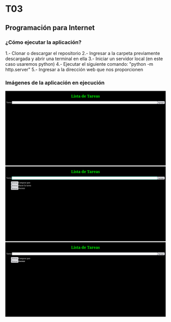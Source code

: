 # T03
## Programación para Internet

### ¿Cómo ejecutar la aplicación?
1.- Clonar o descargar el repositorio
2.- Ingresar a la carpeta previamente descargada y abrir una terminal en ella
3.- Iniciar un servidor local (en este caso usaremos python)
4.- Ejecutar el siguiente comando: "python -m http.server"
5.- Ingresar a la dirección web que nos proporcionen

### Imágenes de la aplicación en ejecución
![](/1.png)
![](/2.png)
![](/3.png)
